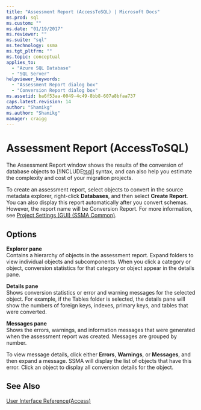 ```yaml
---
title: "Assessment Report (AccessToSQL) | Microsoft Docs"
ms.prod: sql
ms.custom: ""
ms.date: "01/19/2017"
ms.reviewer: ""
ms.suite: "sql"
ms.technology: ssma
ms.tgt_pltfrm: ""
ms.topic: conceptual
applies_to: 
  - "Azure SQL Database"
  - "SQL Server"
helpviewer_keywords: 
  - "Assessment Report dialog box"
  - "Conversion Report dialog box"
ms.assetid: ba6f53aa-0049-4c49-8bb8-607a8bfaa737
caps.latest.revision: 14
author: "Shamikg"
ms.author: "Shamikg"
manager: craigg
---
```

# Assessment Report (AccessToSQL)
The Assessment Report window shows the results of the conversion of database objects to [!INCLUDE[tsql](../../includes/tsql_md.md)] syntax, and can also help you estimate the complexity and cost of your migration projects.  
  
To create an assessment report, select objects to convert in the source metadata explorer, right-click **Databases**, and then select **Create Report**. You can also display this report automatically after you convert schemas. However, the report name will be Conversion Report. For more information, see [Project Settings (GUI) (SSMA Common)](http://msdn.microsoft.com/en-us/cf06baf1-8714-48a3-95dc-781f6ca53693).  
  
## Options  
**Explorer pane**  
Contains a hierarchy of objects in the assessment report. Expand folders to view individual objects and subcomponents. When you click a category or object, conversion statistics for that category or object appear in the details pane.  
  
**Details pane**  
Shows conversion statistics or error and warning messages for the selected object. For example, if the Tables folder is selected, the details pane will show the numbers of foreign keys, indexes, primary keys, and tables that were converted.  
  
**Messages pane**  
Shows the errors, warnings, and information messages that were generated when the assessment report was created. Messages are grouped by number.  
  
To view message details, click either **Errors**, **Warnings**, or **Messages**, and then expand a message. SSMA will display the list of objects that have this error. Click an object to display all conversion details for the object.  
  
## See Also  
[User Interface Reference(Access)](http://msdn.microsoft.com/en-us/af24c303-4a41-449b-9c86-d6558a97e839)  
  
